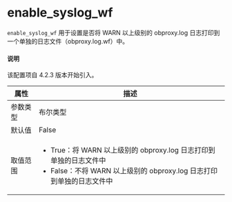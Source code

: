 # enable_syslog_wf

`enable_syslog_wf` 用于设置是否将 WARN 以上级别的 obproxy.log 日志打印到一个单独的日志文件（obproxy.log.wf）中。

<main id="notice" type='explain'>
  <h4>说明</h4>
  <p>该配置项自 4.2.3 版本开始引入。</p>
</main>

|   属性   |                 描述                 |
|---------|--------------------------------------|
| 参数类型 | 布尔类型                              |
| 默认值   | False                                |
| 取值范围 | <ul><li>True：将 WARN 以上级别的 obproxy.log 日志打印到单独的日志文件中</li><li>False：不将 WARN 以上级别的 obproxy.log 日志打印到单独的日志文件中</li></ul> |
